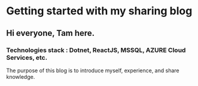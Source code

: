 # Getting started with my sharing blog

## Hi everyone, Tam here.

### Technologies stack : Dotnet, ReactJS, MSSQL, AZURE Cloud Services, etc.

The purpose of this blog is to introduce myself, experience, and share knowledge.
